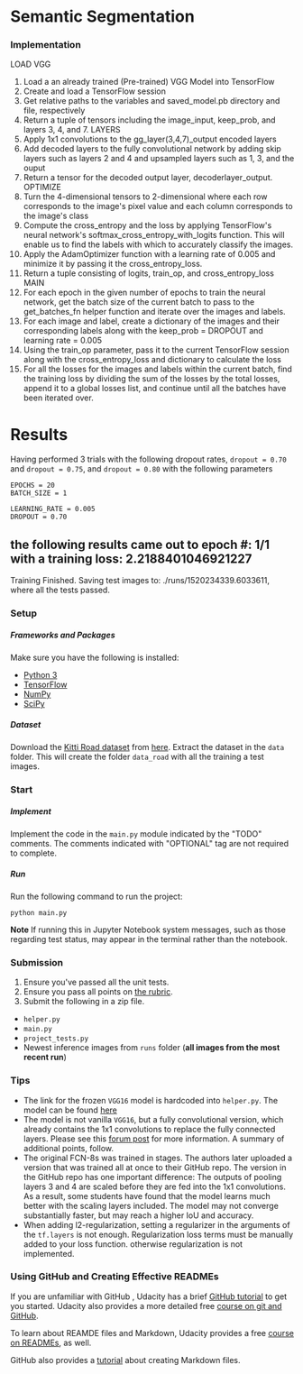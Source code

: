 # Semantic Segmentation
### Implementation
  LOAD VGG
  1. Load a an already trained (Pre-trained) VGG Model into TensorFlow
  2. Create and load a TensorFlow session
  3. Get relative paths to the variables and saved_model.pb directory and file, respectively
  4. Return a tuple of tensors including the image_input, keep_prob, and layers 3, 4, and 7.
  LAYERS
  5. Apply 1x1 convolutions to the gg_layer(3,4,7)_output encoded layers
  6. Add decoded layers to the fully convolutional network by adding skip layers such as layers 2 and 4
     and upsampled layers such as 1, 3, and the ouput
  7. Return a tensor for the decoded output layer, decoderlayer_output.
  OPTIMIZE
  8. Turn the 4-dimensional tensors to 2-dimensional where each row corresponds to the image's pixel value and
     each column corresponds to the image's class
  9. Compute the cross_entropy and the loss by applying TensorFlow's neural network's softmax_cross_entropy_with_logits
     function. This will enable us to find the labels with which to accurately classify the images.
  10. Apply the AdamOptimizer function with a learning rate of 0.005 and minimize it by passing it the cross_entropy_loss.
  11. Return a tuple consisting of logits, train_op, and cross_entropy_loss
  MAIN
  12. For each epoch in the given number of epochs to train the neural network, get the batch size of the current batch to pass to the
      get_batches_fn helper function and iterate over the images and labels.
  13. For each image and label, create a dictionary of the images and their corresponding labels along with the
      keep_prob = DROPOUT and learning rate = 0.005
  14. Using the train_op parameter, pass it to the current TensorFlow session along with the cross_entropy_loss and dictionary
      to calculate the loss
  15. For all the losses for the images and labels within the current batch, find the training loss by dividing the sum of the 
      losses by the total losses, append it to a global losses list, and continue until all the batches have been iterated over.

# Results
Having performed 3 trials with the following dropout rates, `dropout = 0.70` and `dropout = 0.75`, and `dropout = 0.80`  with the following parameters

```
EPOCHS = 20
BATCH_SIZE = 1

LEARNING_RATE = 0.005
DROPOUT = 0.70
```
the following results came out to
epoch #:  1/1 with a training loss:  2.2188401046921227
--------------------------------------------------------------------
Training Finished. Saving test images to: ./runs/1520234339.6033611, where all the tests passed.
 

### Setup
##### Frameworks and Packages
Make sure you have the following is installed:
 - [Python 3](https://www.python.org/)
 - [TensorFlow](https://www.tensorflow.org/)
 - [NumPy](http://www.numpy.org/)
 - [SciPy](https://www.scipy.org/)
##### Dataset
Download the [Kitti Road dataset](http://www.cvlibs.net/datasets/kitti/eval_road.php) from [here](http://www.cvlibs.net/download.php?file=data_road.zip).  Extract the dataset in the `data` folder.  This will create the folder `data_road` with all the training a test images.

### Start
##### Implement
Implement the code in the `main.py` module indicated by the "TODO" comments.
The comments indicated with "OPTIONAL" tag are not required to complete.
##### Run
Run the following command to run the project:
```
python main.py
```
**Note** If running this in Jupyter Notebook system messages, such as those regarding test status, may appear in the terminal rather than the notebook.

### Submission
1. Ensure you've passed all the unit tests.
2. Ensure you pass all points on [the rubric](https://review.udacity.com/#!/rubrics/989/view).
3. Submit the following in a zip file.
 - `helper.py`
 - `main.py`
 - `project_tests.py`
 - Newest inference images from `runs` folder  (**all images from the most recent run**)
 
 ### Tips
- The link for the frozen `VGG16` model is hardcoded into `helper.py`.  The model can be found [here](https://s3-us-west-1.amazonaws.com/udacity-selfdrivingcar/vgg.zip)
- The model is not vanilla `VGG16`, but a fully convolutional version, which already contains the 1x1 convolutions to replace the fully connected layers. Please see this [forum post](https://discussions.udacity.com/t/here-is-some-advice-and-clarifications-about-the-semantic-segmentation-project/403100/8?u=subodh.malgonde) for more information.  A summary of additional points, follow. 
- The original FCN-8s was trained in stages. The authors later uploaded a version that was trained all at once to their GitHub repo.  The version in the GitHub repo has one important difference: The outputs of pooling layers 3 and 4 are scaled before they are fed into the 1x1 convolutions.  As a result, some students have found that the model learns much better with the scaling layers included. The model may not converge substantially faster, but may reach a higher IoU and accuracy. 
- When adding l2-regularization, setting a regularizer in the arguments of the `tf.layers` is not enough. Regularization loss terms must be manually added to your loss function. otherwise regularization is not implemented.
 
### Using GitHub and Creating Effective READMEs
If you are unfamiliar with GitHub , Udacity has a brief [GitHub tutorial](http://blog.udacity.com/2015/06/a-beginners-git-github-tutorial.html) to get you started. Udacity also provides a more detailed free [course on git and GitHub](https://www.udacity.com/course/how-to-use-git-and-github--ud775).

To learn about REAMDE files and Markdown, Udacity provides a free [course on READMEs](https://www.udacity.com/courses/ud777), as well. 

GitHub also provides a [tutorial](https://guides.github.com/features/mastering-markdown/) about creating Markdown files.

